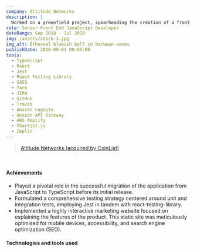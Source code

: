 ```yaml
---
company: Altitude Networks
description: |
  Worked on a greenfield project, spearheading the creation of a front-end application from the ground up. The project encompassed the development of a React web application, serving as an interface to present data from serverless Amazon Lambda functions. Notably, the application included a dashboard and various visualisation components. The company was acquired by CoinList.
role: Senior Front End JavaScript Developer
dateRange: Sep 2018 - Jul 2019
img: /assets/stock-3.jpg
img_alt: Ethereal blueish ball in between waves
publishDate: 2018-09-01 00:00:00
tools:
  - TypeScript
  - React
  - Jest
  - React Testing Library
  - SASS
  - Yarn
  - JIRA
  - GitHub
  - Travis
  - Amazon Cognito
  - Amazon API Gateway
  - AWS Amplify
  - Chartist.js
  - Zeplin
---
```


> [Altitude Networks (acquired by CoinList)](https://www.linkedin.com/company/altitude-networks)

<br />

#### Achievements

- Played a pivotal role in the successful migration of the application from JavaScript to TypeScript before its initial release.
- Formulated a comprehensive testing strategy centered around unit and integration tests, employing Jest in tandem with react-testing-library.
- Implemented a highly interactive marketing website focused on explaining the features of the product. This static site was meticulously optimised for mobile devices, accessibility, and search engine optimization (SEO).

#### Technologies and tools used

